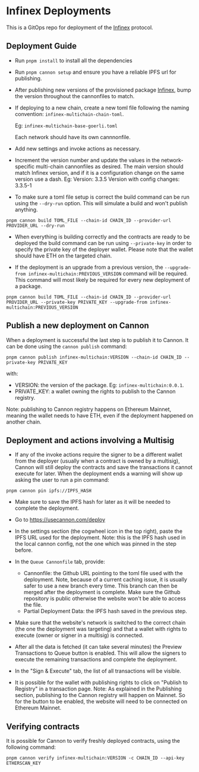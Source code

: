 # Infinex Deployments

This is a GitOps repo for deployment of the [Infinex](https://www.github.com/infinex-io/infinex-contracts) protocol.

## Deployment Guide

- Run `pnpm install` to install all the dependencies
- Run `pnpm cannon setup` and ensure you have a reliable IPFS url for publishing.
- After publishing new versions of the provisioned package [Infinex](https://usecannon.com/packages/infinex), bump the version throughout the cannonfiles to match.
- If deploying to a new chain, create a new toml file following the  naming convention: `infinex-multichain-chain-toml`.

	Eg: `infinex-multichain-base-goerli.toml`

	Each network should have its own cannnonfile.
- Add new settings and invoke actions as necessary.
- Increment the version number and update the values in the network-specific multi-chain cannonfiles as desired. The main version should match Infinex version, and if it is a configuration change on the same version use a dash. Eg:
  Version: 3.3.5
  Version with config changes: 3.3.5-1
- To make sure a toml file setup is correct the build command can be run using the `--dry-run` option. This will simulate a build and won't publish anything.

`pnpm cannon build TOML_FILE --chain-id CHAIN_ID --provider-url PROVIDER_URL --dry-run`

- When everything is building correctly and the contracts are ready to be deployed the build command can be run using `--private-key` in order to specify the private key of the deployer wallet. Please note that the wallet should have ETH on the targeted chain.

- If the deployment is an upgrade from a previous version, the `--upgrade-from infinex-multichain:PREVIOUS_VERSION` command will be required. This command will most likely be required for every new deployment of a package.

`pnpm cannon build TOML_FILE --chain-id CHAIN_ID --provider-url PROVIDER_URL --private-key PRIVATE_KEY --upgrade-from infinex-multichain:PREVIOUS_VERSION`

## Publish a new deployment on Cannon

When a deployment is successful the last step is to publish it to Cannon. It can be done using the `cannon publish` command:

`pnpm cannon publish infinex-multichain:VERSION --chain-id CHAIN_ID --private-key PRIVATE_KEY`

with:
- VERSION: the version of the package. Eg: `infinex-multichain:0.0.1`.
- PRIVATE_KEY: a wallet owning the rights to publish to the Cannon registry.

Note: publishing to Cannon registry happens on Ethereum Mainnet, meaning the wallet needs to have ETH, even if the deployment happened on another chain.


## Deployment and actions involving a Multisig

- If any of the invoke actions require the signer to be a different wallet from the deployer (usually when a contract is owned by a multisig), Cannon will still deploy the contracts and save the transactions it cannot execute for later. When the deployment ends a warning will show up asking the user to run a pin command:

`pnpm cannon pin ipfs://IPFS_HASH`

- Make sure to save the IPFS hash for later as it will be needed to complete the deployment.

- Go to https://usecannon.com/deploy

- In the settings section (the cogwheel icon in the top right), paste the IPFS URL used for the deployment. Note: this is the IPFS hash used in the local cannon config, not the one which was pinned in the step before.

- In the `Queue Cannonfile` tab, provide:
	- Cannonfile: the Github URL pointing to the toml file used with the deployment. Note, because of a current caching issue, it is usually safer to use a new branch every time. This branch can then be merged after the deployment is complete. Make sure the Github repository is public otherwise the website won't be able to access the file.
	- Partial Deployment Data: the IPFS hash saved in the previous step.

- Make sure that the website's network is switched to the correct chain (the one the deployment was targeting) and that a wallet with rights to execute (owner or signer in a multisig) is connected.

- After all the data is fetched (it can take several minutes) the Preview Transactions to Queue button is enabled. This will allow the signers to execute the remaining transactions and complete the deployment.

- In the "Sign & Execute" tab, the list of all transactions will be visible.

- It is possible for the wallet with publishing rights to click on "Publish to Registry" in a transaction page.
Note: As explained in the Publishing section, publishing to the Cannon registry will happen on Mainnet. So for the button to be enabled, the website will need to be connected on Ethereum Mainnet.

## Verifying contracts

It is possible for Cannon to verify freshly deployed contracts, using the following command:

`pnpm cannon verify infinex-multichain:VERSION -c CHAIN_ID --api-key ETHERSCAN_KEY`




